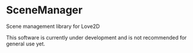 # SceneManager
  Scene management library for Love2D

  This software is currently under development and is not recommended for general use yet.
